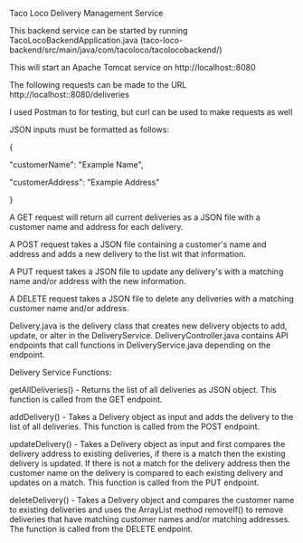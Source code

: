 Taco Loco Delivery Management Service

This backend service can be started by running TacoLocoBackendApplication.java (taco-loco-backend/src/main/java/com/tacoloco/tacolocobackend/) 

This will start an Apache Tomcat service on http://localhost::8080

The following requests can be made to the URL http://localhost::8080/deliveries

I used Postman to for testing, but curl can be used to make requests as well

JSON inputs must be formatted as follows:

{
  
  "customerName": "Example Name",
  
  "customerAddress": "Example Address"

}

A GET request will return all current deliveries as a JSON file with a customer name and address for each delivery.

A POST request takes a JSON file containing a customer's name and address and adds a new delivery to the list wit that information.

A PUT request takes a JSON file to update any delivery's with a matching name and/or address with the new information.

A DELETE request takes a JSON file to delete any deliveries with a matching customer name and/or address.

Delivery.java is the delivery class that creates new delivery objects to add, update, or alter in the DeliveryService.
DeliveryController.java contains API endpoints that call functions in DeliveryService.java depending on the endpoint.

Delivery Service Functions:

getAllDeliveries()  - Returns the list of all deliveries as JSON object. This function is called from the GET endpoint.

addDelivery()       - Takes a Delivery object as input and adds the delivery to the list of all deliveries. This function is called from the POST endpoint.

updateDelivery()    - Takes a Delivery object as input and first compares the delivery address to existing deliveries, if there is a match then the existing delivery is                        updated. If there is not a match for the delivery address then the customer name on the delivery is compared to each existing delivery and updates on a match. This function is called from the PUT endpoint.

deleteDelivery()    - Takes a Delivery object and compares the customer name to existing deliveries and uses the ArrayList method removeIf() to remove deliveries that have matching customer names and/or matching addresses. The function is called from the DELETE endpoint.


